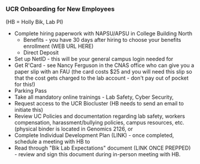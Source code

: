 ### UCR Onboarding for New Employees

(HB = Holly Bik, Lab PI)

* Complete hiring paperwork with NAPSU/APSU in College Building North
	* Benefits - you have 30 days after hiring to choose your benefits enrollment (WEB URL HERE)
	* Direct Deposit 
* Set up NetID - this will be your general campus login needed for 
* Get R'Card - see Nancy Ferguson in the CNAS office who can give you a paper slip with an FAU (the card costs $25 and you will need this slip so that the cost gets charged to the lab account - don't pay out of pocket for this!)
* Parking Pass
* Take all mandatory online trainings - Lab Safety, Cyber Security, 
* Request access to the UCR Biocluster (HB needs to send an email to initiate this)
* Review UC Policies and documentation regarding lab safety, workers compensation, harassment/bullying policies, campus resources, etc. (physical binder is located in Genomics 2126, or 
* Complete Individual Development Plan (LINK) - once completed, schedule a meeting with HB to 
* Read through "Bik Lab Expectations" document (LINK ONCE PREPPED) - review and sign this document during in-person meeting with HB.